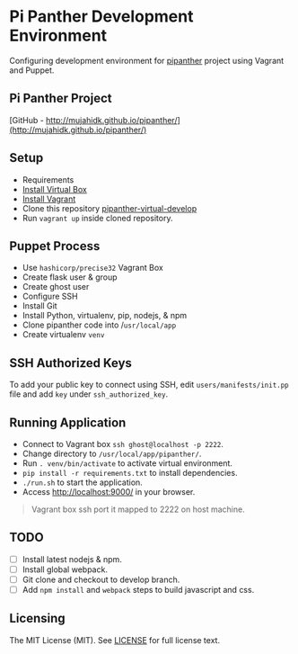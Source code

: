 # Pi Panther Development Environment

Configuring development environment for [pipanther](http://mujahidk.github.io/pipanther/) project using Vagrant and Puppet.

Pi Panther Project
------------------
[GitHub - http://mujahidk.github.io/pipanther/](http://mujahidk.github.io/pipanther/)

Setup
-----
 - Requirements
  - [Install Virtual Box](https://www.virtualbox.org/)
  - [Install Vagrant](https://www.vagrantup.com/)
 - Clone this repository [pipanther-virtual-develop
](https://github.com/mujahidk/pipanther-virtual-develop)
 - Run `vagrant up` inside cloned repository.

Puppet Process
--------------
 - Use `hashicorp/precise32` Vagrant Box
 - Create flask user & group
 - Create ghost user
 - Configure SSH
 - Install Git
 - Install Python, virtualenv, pip, nodejs, & npm
 - Clone pipanther code into /`usr/local/app`
 - Create virtualenv `venv`

SSH Authorized Keys
-------------------
To add your public key to connect using SSH, edit `users/manifests/init.pp` file and add `key` under `ssh_authorized_key`.

Running Application
-------------------
 - Connect to Vagrant box `ssh ghost@localhost -p 2222`.
 - Change directory to `/usr/local/app/pipanther/`.
 - Run `. venv/bin/activate` to activate virtual environment.
 - `pip install -r requirements.txt` to install dependencies.
 - `./run.sh` to start the application.
 - Access [http://localhost:9000/](http://localhost:9000/) in your browser.

> Vagrant box ssh port it mapped to 2222 on host machine.

TODO
----
 - [ ] Install latest nodejs & npm.
 - [ ] Install global webpack.
 - [ ] Git clone and checkout to develop branch.
 - [ ] Add `npm install` and `webpack` steps to build javascript and css.

Licensing
---------
The MIT License (MIT). See [LICENSE](LICENSE) for full license text.
